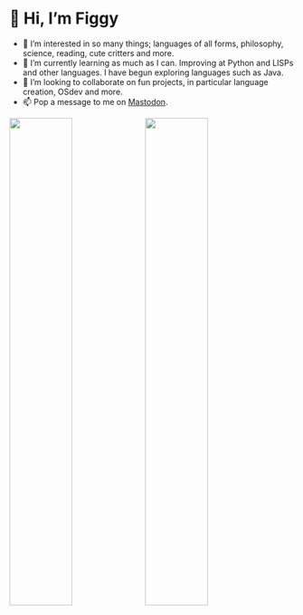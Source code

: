 # 👋 Hi, I’m Figgy
- 👀 I’m interested in so many things; languages of all forms, philosophy, science, reading, cute critters and more. 
- 🌱 I’m currently learning as much as I can. Improving at Python and LISPs and other languages. I have begun exploring languages such as Java. 
- 💞️ I’m looking to collaborate on fun projects, in particular language creation, OSdev and more.
- 📫 Pop a message to me on <a rel="me" href="https://tech.lgbt/@FoxFunction">Mastodon</a>.

<img align="left" width="47%" src="https://github-readme-stats.vercel.app/api?username=FiggyFoxFunc&show_icons=False&include_all_commits=true&theme=synthwave&show=reviews,discussions_started,discussions_answered,prs_merged,prs_merged_percentage"/>
<img align="left" width="47%" src="https://github-readme-stats.vercel.app/api/top-langs/?username=FiggyFoxFunc&layout=compact&langs_count=15&theme=synthwave&hide=brainfuck"/>

<!---
jack-adorbs/jack-adorbs is a ✨ special ✨ repository because its `README.md` (this file) appears on your GitHub profile.
You can click the Preview link to take a look at your changes.
--->
